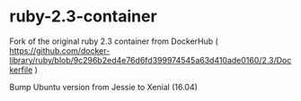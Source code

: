 # ruby-2.3-container

Fork of the original ruby 2.3 container from DockerHub ( https://github.com/docker-library/ruby/blob/9c296b2ed4e76d6fd399974545a63d410ade0160/2.3/Dockerfile )

Bump Ubuntu version from Jessie to Xenial (16.04)
